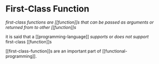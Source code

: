# First-Class Function

_first-class functions are [[function]]s that can be passed as arguments or returned from to other [[function]]s_

it is said that a [[programming-language]] _supports_ or _does not support_ first-class [[function]]s

[[first-class-function]]s are an important part of [[functional-programming]].
